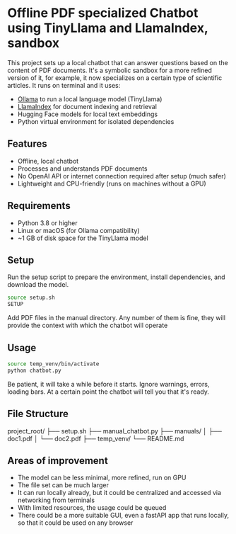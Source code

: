 # Offline PDF specialized Chatbot using TinyLlama and LlamaIndex, sandbox

This project sets up a local chatbot that can answer questions based on the content of PDF documents. It's a symbolic 
sandbox for a more refined version of it, for example, it now specializes on a certain type of scientific articles.
It runs on terminal and it uses:

- [Ollama](https://ollama.com/) to run a local language model (TinyLlama)
- [LlamaIndex](https://github.com/jerryjliu/llama_index) for document indexing and retrieval
- Hugging Face models for local text embeddings
- Python virtual environment for isolated dependencies

## Features

- Offline, local chatbot
- Processes and understands PDF documents
- No OpenAI API or internet connection required after setup (much safer)
- Lightweight and CPU-friendly (runs on machines without a GPU)

## Requirements

- Python 3.8 or higher
- Linux or macOS (for Ollama compatibility)
- ~1 GB of disk space for the TinyLlama model

## Setup

Run the setup script to prepare the environment, install dependencies, and download the model.

```bash
source setup.sh
SETUP
```

Add PDF files in the manual directory. Any number of them is fine, they will provide the context with which the 
chatbot will operate


## Usage

```bash
source temp_venv/bin/activate
python chatbot.py
```

Be patient, it will take a while before it starts.
Ignore warnings, errors, loading bars. At a certain point the chatbot will tell you that it's ready. 



## File Structure

project_root/
├── setup.sh
├── manual_chatbot.py
├── manuals/
│   ├── doc1.pdf
│   └── doc2.pdf
├── temp_venv/
└── README.md

## Areas of improvement

- The model can be less minimal, more refined, run on GPU
- The file set can be much larger
- It can run locally already, but it could be centralized and accessed via networking from terminals
- With limited resources, the usage could be queued
- There could be a more suitable GUI, even a fastAPI app that runs locally, so that it could be used on any browser





